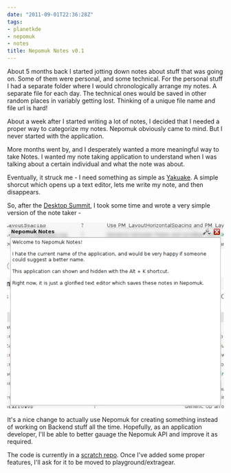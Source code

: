 ```yaml
---
date: "2011-09-01T22:36:28Z"
tags:
- planetkde
- nepomuk
- notes
title: Nepomuk Notes v0.1
---
```


About 5 months back I started jotting down notes about stuff that was going on. Some of them were personal, and some technical. For the personal stuff I had a separate folder where I would chronologically arrange my notes. A separate file for each day. The technical ones would be saved in other random places in variably getting lost. Thinking of a unique file name and file url is hard!

About a week after I started writing a lot of notes, I decided that I needed a proper way to categorize my notes. Nepomuk obviously came to mind. But I never started with the application.

More months went by, and I desperately wanted a more meaningful way to take Notes. I wanted my note taking application to understand when I was talking about a certain individual and what the note was about.

Eventually, it struck me - I need something as simple as [Yakuake](http://yakuake.kde.org/). A simple shorcut which opens up a text editor, lets me write my note, and then disappears.

So, after the [Desktop Summit](https://desktopsummit.org/), I took some time and wrote a very simple version of the note taker -

![Nepomuk Notes v0.1](/blog/images/2011/09/02/nnotesv0.1.png)

It's a nice change to actually use Nepomuk for creating something instead of working on Backend stuff all the time. Hopefully, as an application developer, I'll be able to better gauage the Nepomuk API and improve it as required.

The code is currently in a [scratch repo](http://quickgit.kde.org/?p=scratch%2Fvhanda%2Fnnotes.git&a=summary). Once I've added some proper features, I'll ask for it to be moved to playground/extragear.
